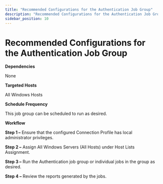 ```yaml
---
title: "Recommended Configurations for the Authentication Job Group"
description: "Recommended Configurations for the Authentication Job Group"
sidebar_position: 10
---
```


# Recommended Configurations for the Authentication Job Group

**Dependencies**

None

**Targeted Hosts**

All Windows Hosts

**Schedule Frequency**

This job group can be scheduled to run as desired.

**Workflow**

**Step 1 –** Ensure that the configured Connection Profile has local administrator privileges.

**Step 2 –** Assign All Windows Servers (All Hosts) under Host Lists Assignment.

**Step 3 –** Run the Authentication job group or individual jobs in the group as desired.

**Step 4 –** Review the reports generated by the jobs.
